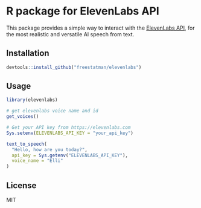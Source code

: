 # R package for ElevenLabs API

This package provides a simple way to interact with the [ElevenLabs API](https://api.elevenlabs.io/docs), for the most realistic and versatile AI speech from text.

## Installation

```r
devtools::install_github("freestatman/elevenlabs")
```

## Usage

```r
library(elevenlabs)

# get elevenlabs voice name and id
get_voices()

# Get your API key from https://elevenlabs.com
Sys.setenv(ELEVENLABS_API_KEY = "your_api_key")

text_to_speech(
  "Hello, how are you today?",
  api_key = Sys.getenv("ELEVENLABS_API_KEY"),
  voice_name = "Elli"
)
```

## License
MIT

